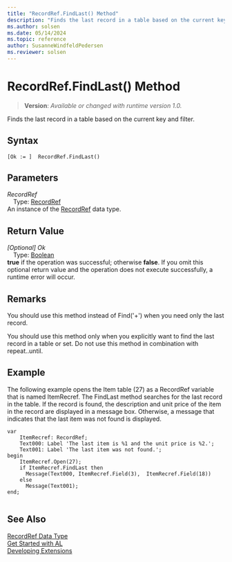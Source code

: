 ```yaml
---
title: "RecordRef.FindLast() Method"
description: "Finds the last record in a table based on the current key and filter."
ms.author: solsen
ms.date: 05/14/2024
ms.topic: reference
author: SusanneWindfeldPedersen
ms.reviewer: solsen
---
```

[//]: # (START>DO_NOT_EDIT)
[//]: # (IMPORTANT:Do not edit any of the content between here and the END>DO_NOT_EDIT.)
[//]: # (Any modifications should be made in the .xml files in the ModernDev repo.)
# RecordRef.FindLast() Method
> **Version**: _Available or changed with runtime version 1.0._

Finds the last record in a table based on the current key and filter.


## Syntax
```AL
[Ok := ]  RecordRef.FindLast()
```
## Parameters
*RecordRef*  
&emsp;Type: [RecordRef](recordref-data-type.md)  
An instance of the [RecordRef](recordref-data-type.md) data type.  

## Return Value
*[Optional] Ok*  
&emsp;Type: [Boolean](../boolean/boolean-data-type.md)  
**true** if the operation was successful; otherwise **false**.   If you omit this optional return value and the operation does not execute successfully, a runtime error will occur.  


[//]: # (IMPORTANT: END>DO_NOT_EDIT)

## Remarks  
 You should use this method instead of Find\('+'\) when you need only the last record.  
  
 You should use this method only when you explicitly want to find the last record in a table or set. Do not use this method in combination with repeat..until.  
  
## Example  
 The following example opens the Item table \(27\) as a RecordRef variable that is named ItemRecref. The FindLast method searches for the last record in the table. If the record is found, the description and unit price of the item in the record are displayed in a message box. Otherwise, a message that indicates that the last item was not found is displayed.
 
```al
var
    ItemRecref: RecordRef;
    Text000: Label 'The last item is %1 and the unit price is %2.';
    Text001: Label 'The last item was not found.';
begin    
    ItemRecref.Open(27);  
    if ItemRecref.FindLast then  
      Message(Text000, ItemRecref.Field(3),  ItemRecref.Field(18))  
    else  
      Message(Text001);  
end;
  
```  

## See Also
[RecordRef Data Type](recordref-data-type.md)  
[Get Started with AL](../../devenv-get-started.md)  
[Developing Extensions](../../devenv-dev-overview.md)